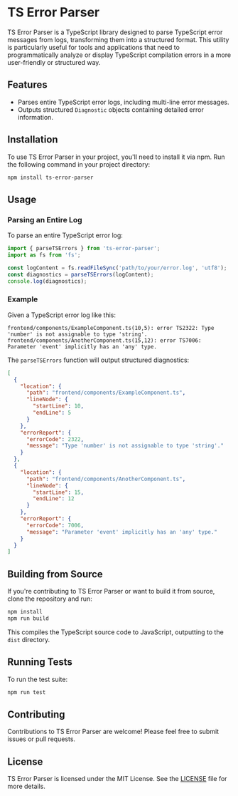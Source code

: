 # TS Error Parser

TS Error Parser is a TypeScript library designed to parse TypeScript error messages from logs, transforming them into a structured format. This utility is particularly useful for tools and applications that need to programmatically analyze or display TypeScript compilation errors in a more user-friendly or structured way.

## Features

- Parses entire TypeScript error logs, including multi-line error messages.
- Outputs structured `Diagnostic` objects containing detailed error information.

## Installation

To use TS Error Parser in your project, you'll need to install it via npm. Run the following command in your project directory:

```bash
npm install ts-error-parser
```

## Usage

### Parsing an Entire Log

To parse an entire TypeScript error log:

```typescript
import { parseTSErrors } from 'ts-error-parser';
import as fs from 'fs';

const logContent = fs.readFileSync('path/to/your/error.log', 'utf8');
const diagnostics = parseTSErrors(logContent);
console.log(diagnostics);
```

### Example

Given a TypeScript error log like this:

```plaintext
frontend/components/ExampleComponent.ts(10,5): error TS2322: Type 'number' is not assignable to type 'string'.
frontend/components/AnotherComponent.ts(15,12): error TS7006: Parameter 'event' implicitly has an 'any' type.
```

The `parseTSErrors` function will output structured diagnostics:

```json
[
  {
    "location": {
      "path": "frontend/components/ExampleComponent.ts",
      "lineNode": {
        "startLine": 10,
        "endLine": 5
      }
    },
    "errorReport": {
      "errorCode": 2322,
      "message": "Type 'number' is not assignable to type 'string'."
    }
  },
  {
    "location": {
      "path": "frontend/components/AnotherComponent.ts",
      "lineNode": {
        "startLine": 15,
        "endLine": 12
      }
    },
    "errorReport": {
      "errorCode": 7006,
      "message": "Parameter 'event' implicitly has an 'any' type."
    }
  }
]
```

## Building from Source

If you're contributing to TS Error Parser or want to build it from source, clone the repository and run:

```bash
npm install
npm run build
```

This compiles the TypeScript source code to JavaScript, outputting to the `dist` directory.

## Running Tests

To run the test suite:

```bash
npm run test
```

## Contributing

Contributions to TS Error Parser are welcome! Please feel free to submit issues or pull requests.

## License

TS Error Parser is licensed under the MIT License. See the [LICENSE](./LICENSE) file for more details.

